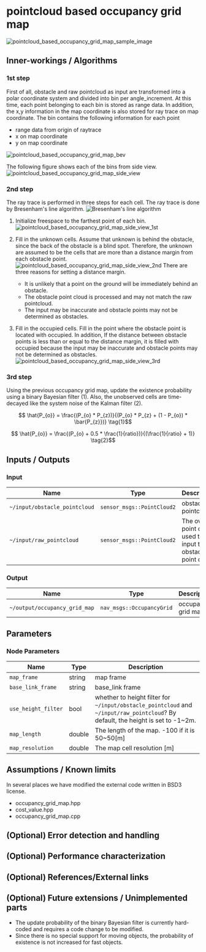 # pointcloud based occupancy grid map

![pointcloud_based_occupancy_grid_map_sample_image](./image/pointcloud_based_occupancy_grid_map_sample_image.gif)

## Inner-workings / Algorithms

### 1st step

First of all, obstacle and raw pointcloud as input are transformed into a polar coordinate system and divided into bin per angle_increment.
At this time, each point belonging to each bin is stored as range data. In addition, the x,y information in the map coordinate is also stored for ray trace on map coordinate.
The bin contains the following information for each point

- range data from origin of raytrace
- x on map coordinate
- y on map coordinate

![pointcloud_based_occupancy_grid_map_bev](./image/pointcloud_based_occupancy_grid_map_bev.svg)

The following figure shows each of the bins from side view.
![pointcloud_based_occupancy_grid_map_side_view](./image/pointcloud_based_occupancy_grid_map_side_view.svg)

### 2nd step

The ray trace is performed in three steps for each cell.
The ray trace is done by Bresenham's line algorithm.
![Bresenham's line algorithm](./image/bresenham.svg)

1. Initialize freespace to the farthest point of each bin.
   ![pointcloud_based_occupancy_grid_map_side_view_1st](./image/pointcloud_based_occupancy_grid_map_side_view_1st.svg)

2. Fill in the unknown cells.
   Assume that unknown is behind the obstacle, since the back of the obstacle is a blind spot.
   Therefore, the unknown are assumed to be the cells that are more than a distance margin from each obstacle point.
  ![pointcloud_based_occupancy_grid_map_side_view_2nd](./image/pointcloud_based_occupancy_grid_map_side_view_2nd.svg)
   There are three reasons for setting a distance margin.  
   - It is unlikely that a point on the ground will be immediately behind an obstacle.
   - The obstacle point cloud is processed and may not match the raw pointcloud.
   - The input may be inaccurate and obstacle points may not be determined as obstacles.

3. Fill in the occupied cells.
   Fill in the point where the obstacle point is located with occupied.
   In addition, If the distance between obstacle points is less than or equal to the distance margin, it is filled with occupied because the input may be inaccurate and obstacle points may not be determined as obstacles.
   ![pointcloud_based_occupancy_grid_map_side_view_3rd](./image/pointcloud_based_occupancy_grid_map_side_view_3rd.svg)

### 3rd step

Using the previous occupancy grid map, update the existence probability using a binary Bayesian filter (1). Also, the unobserved cells are time-decayed like the system noise of the Kalman filter (2).

```math
    \hat{P_{o}} = \frac{(P_{o} * P_{z})}{(P_{o} * P_{z} + (1 - P_{o}) * \bar{P_{z}})} \tag{1}
```

```math
    \hat{P_{o}} = \frac{(P_{o} + 0.5 * \frac{1}{ratio})}{(\frac{1}{ratio} + 1)} \tag{2}
```

## Inputs / Outputs

### Input

| Name                          | Type                       | Description                                                    |
| ----------------------------- | -------------------------- | -------------------------------------------------------------- |
| `~/input/obstacle_pointcloud` | `sensor_msgs::PointCloud2` | obstacle pointcloud                                            |
| `~/input/raw_pointcloud`      | `sensor_msgs::PointCloud2` | The overall point cloud used to input the obstacle point cloud |

### Output

| Name                          | Type                      | Description        |
| ----------------------------- | ------------------------- | ------------------ |
| `~/output/occupancy_grid_map` | `nav_msgs::OccupancyGrid` | occupancy grid map |

## Parameters

### Node Parameters

| Name                | Type   | Description                                                                                                                      |
| ------------------- | ------ | -------------------------------------------------------------------------------------------------------------------------------- |
| `map_frame`         | string | map frame                                                                                                                        |
| `base_link_frame`   | string | base_link frame                                                                                                                  |
| `use_height_filter` | bool   | whether to height filter for `~/input/obstacle_pointcloud` and `~/input/raw_pointcloud`? By default, the height is set to -1~2m. |
| `map_length`        | double | The length of the map. -100 if it is 50~50[m]                                                                                    |
| `map_resolution`    | double | The map cell resolution [m]                                                                                                      |

## Assumptions / Known limits

In several places we have modified the external code written in BSD3 license.

- occupancy_grid_map.hpp
- cost_value.hpp
- occupancy_grid_map.cpp

## (Optional) Error detection and handling

## (Optional) Performance characterization

## (Optional) References/External links

## (Optional) Future extensions / Unimplemented parts

- The update probability of the binary Bayesian filter is currently hard-coded and requires a code change to be modified.
- Since there is no special support for moving objects, the probability of existence is not increased for fast objects.
